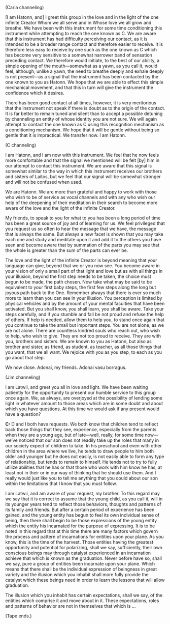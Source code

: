 <p class="channel-type">(Carla channeling)</p>
<p>[I am Hatonn, and] I greet this group in the love and in the light of the one infinite Creator Whom we all serve and in Whose love we all grow and breathe. We have been with this instrument for some time conditioning this instrument while attempting to reach the one known as C. We are aware that this instrument has had difficulty perceiving our contact, as it is intended to be a broader range contact and therefore easier to receive. It is therefore less easy to receive by one such as the one known as C which has become very sensitive to a somewhat narrower band of sensation preceding contact. We therefore would initiate, to the best of our ability, a simple opening of the mouth—somewhat as a yawn, as you call it, would feel, although, unlike a yawn, the need to breathe deeply and exhale deeply is not present—as a signal that the instrument has been contacted by the one known to you as Hatonn. We hope that we are able to effect this simple mechanical movement, and that this in turn will give the instrument the confidence which it desires.</p>
<p>There has been good contact at all times, however, it is very meritorious that the instrument not speak if there is doubt as to the origin of the contact. It is far better to remain tuned and silent than to accept a possible detuning by channeling an entity of whose identity you are not sure. We will again attempt to contact the one known as C using this recognition mechanism as a conditioning mechanism. We hope that it will be gentle without being so gentle that it is impractical. We transfer now. I am Hatonn.</p>
<p class="channel-type">(C channeling)</p>
<p>I am Hatonn, and I am now with this instrument. We feel that he now feels more comfortable and that the signal we mentioned will be felt [by] him in our attempt to contact this instrument. We are aware that this signal is somewhat similar to the way in which this instrument receives our brothers and sisters of Laitos, but we feel that our signal will be somewhat stronger and will not be confused when used.</p>
<p>We are Hatonn. We are more than grateful and happy to work with those who wish to be of service as vocal channels and with any who wish our help of the deepening of their meditation in their search to become more aware of the love and the light of the infinite Creator.</p>
<p>My friends, to speak to you for what to you has been a long period of time has been a great source of joy and of learning for us. We feel privileged that you request us so often to hear the message that we have, the message that is always the same. But always a new facet is shown that you may take each one and study and meditate upon it and add it to the others you have seen and become aware that by summation of the parts you may see that the whole is greater than the sum of the parts can ever be.</p>
<p>The love and the light of the infinite Creator is beyond meaning that your language can give, beyond that we or you now see. You become aware in your vision of only a small part of that light and love but as with all things in your illusion, beyond the first step needs to be taken, the choice must begun to be made, the path chosen. Now take what may be said to be equivalent to your first baby steps, the first few steps along the long but joyous path back to the One. Remember always that there is ever so much more to learn than you can see in your illusion. You perception is limited by physical vehicles and by the amount of your mental faculties that have been activated. But you shall know, you shall learn, you shall be aware. Take your steps carefully, and if you stumble and fall be not proud and refuse the help of others. If help is needed, allow them to help you, to stand once again that you continue to take the small but important steps. You are not alone, as we are not alone. There are countless kindred souls who reach out, who wish to help, who wish to give. They are not too proud to receive. They are with you, brothers and sisters. We are known to you as Hatonn, but also as brother and sister, as friend, as student, as teacher, as all those things that you want, that we all want. We rejoice with you as you step, to each as you go about that step.</p>
<p>We now close. Adonai, my friends. Adonai vasu borragus.</p>
<p class="channel-type">(Jim channeling)</p>
<p>I am Latwii, and greet you all in love and light. We have been waiting patiently for the opportunity to present our humble service to this group once again. We, as always, are overjoyed at the possibility of lending some light in whatever amount to those areas which are in some doubt and about which you have questions. At this time we would ask if any present would have a question?</p>
<p><strong>C:</strong> D and I both have requests. We both know that children tend to reflect back those things that they see, experience, especially from the parents when they are a young age, but of late—well, really, for some time now—we’ve noticed that our son does not readily take up the roles that many in our society expect of children to take. In his preschool and even with other children in the area where we live, he tends to draw people to him both older and younger but he does not easily, is not easily able to form any type of relationship, but tends to remain to himself. He tends not to try to fully utilize abilities that he has or that those who work with him know he has, at least not in their or in our way of thinking that he should use them. And I really would just like you to tell me anything that you could about our son within the limitations that I know that you must follow.</p>
<p>I am Latwii, and am aware of your request, my brother. To this regard may we say that it is correct to assume that the young child, as you call it, will in its younger years tend to reflect those behaviors, thoughts and patterns of its family and friends. But after a certain period of experience has been gained, and the young entity has begun to feel its own individual sense of being, then there shall begin to be those expressions of the young entity which the entity his incarnated for the purpose of expressing. It is to be noted in this regard that at this time there are many factors which govern the process and pattern of incarnations for entities upon your plane. As you know, this is the time of the harvest. Those entities having the greatest opportunity and potential for polarizing, shall we say, sufficiently, their own conscious beings may through catalyst experienced in an incarnation achieve that which is known as the graduation. Never before have so, shall we say, pure a group of entities been incarnate upon your plane. Which means that there shall be the individual expression of beingness in great variety and the illusion which you inhabit shall more fully provide the catalyst which these beings need in order to learn the lessons that will allow graduation.</p>
<p>The illusion which you inhabit has certain expectations, shall we say, of the entities which comprise it and move about in it. These expectations, roles and patterns of behavior are not in themselves that which is …</p>
<p class="comment">(Tape ends.)</p>